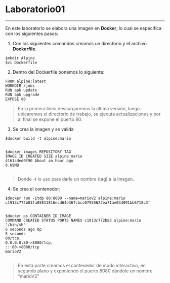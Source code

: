 <h1 class="code-line" data-line-start=0 data-line-end=1 ><a id="Laboratorio01_0"></a>Laboratorio01</h1>
<hr>
<p class="has-line-data" data-line-start="2" data-line-end="3">En este laboratorio se elabora una imagen en <strong>Docker</strong>, lo cual se especifíca con los siguientes pasos:</p>
<ol>
<li class="has-line-data" data-line-start="3" data-line-end="4">Con los siguientes comandos creamos un directorio y el archivo <strong>Dockerfile</strong>.</li>
</ol>
<pre><code class="has-line-data" data-line-start="5" data-line-end="8" class="language-sh"><span class="hljs-variable">$mkdir</span> Alpine
<span class="hljs-variable">$vi</span> Dockerfile
</code></pre>
<ol start="2">
<li class="has-line-data" data-line-start="8" data-line-end="9">Dentro del Dockerfile ponemos lo siguiente:</li>
</ol>
<pre><code class="has-line-data" data-line-start="10" data-line-end="16" class="language-sh">FROM alpine:latest
WORKDIR /<span class="hljs-built_in">jobs</span>
RUN apk update
RUN apk upgrade
EXPOSE <span class="hljs-number">80</span>
</code></pre>
<blockquote>
<p class="has-line-data" data-line-start="16" data-line-end="17">En la primera línea descargaremos la última versión, luego ubicaremos el directorio de trabajo, se ejecuta actualizaciones y por al final se expone el puerto 80.</p>
</blockquote>
<ol start="3">
<li class="has-line-data" data-line-start="18" data-line-end="19">Se crea la imagen y se valida</li>
</ol>
<pre><code class="has-line-data" data-line-start="20" data-line-end="26" class="language-sh"><span class="hljs-variable">$docker</span> build -t alpine:mario

<span class="hljs-variable">$docker</span> images
REPOSITORY   TAG       IMAGE ID       CREATED             SIZE
alpine       mario     <span class="hljs-number">4161</span>cded0f90   About an hour ago   <span class="hljs-number">8.69</span>MB
</code></pre>
<blockquote>
<p class="has-line-data" data-line-start="26" data-line-end="27">Donde -t lo uso para darle un nombre (tag) a la imagen.</p>
</blockquote>
<ol start="4">
<li class="has-line-data" data-line-start="28" data-line-end="29">Se crea el contenedor:</li>
</ol>
<pre><code class="has-line-data" data-line-start="30" data-line-end="37" class="language-sh"><span class="hljs-variable">$docker</span> run -itdp <span class="hljs-number">80</span>:<span class="hljs-number">8080</span> --name=marioV2 alpine:mario
c1913c772b83fa05811816ecd64e367cbcc07955622ea71ae03d091bb6718c3f

<span class="hljs-variable">$docker</span> ps
CONTAINER ID   IMAGE          COMMAND     CREATED         STATUS         PORTS                                           NAMES
c1913c772b83   alpine:mario   <span class="hljs-string">"/bin/sh"</span>   <span class="hljs-number">6</span> seconds ago   Up <span class="hljs-number">5</span> seconds   <span class="hljs-number">80</span>/tcp, <span class="hljs-number">0.0</span>.<span class="hljs-number">0.0</span>:<span class="hljs-number">80</span>-&gt;<span class="hljs-number">8080</span>/tcp, :::<span class="hljs-number">80</span>-&gt;<span class="hljs-number">8080</span>/tcp   marioV2
</code></pre>
<blockquote>
<p class="has-line-data" data-line-start="37" data-line-end="38">En esta parte creamos el contenedor de modo interactivo, en segundo plano y exponiendo el puerto 8080 dándole un nombre “marioV2”</p>
</blockquote>
